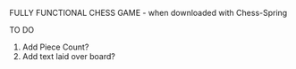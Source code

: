 FULLY FUNCTIONAL CHESS GAME - when downloaded with Chess-Spring

TO DO
1. Add Piece Count?
2. Add text laid over board?

